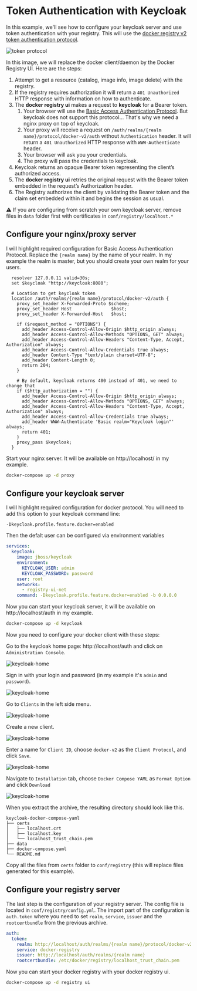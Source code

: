 # Token Authentication with Keycloak

In this example, we'll see how to configure your keycloak server and use token authentication with your registry. This will use the [docker registry v2 token authentication protocol](https://docs.docker.com/registry/spec/auth/token/).

![token protocol](https://docs.docker.com/registry/spec/images/v2-registry-auth.png)

In this image, we will replace the docker client/daemon by the Docker Registry UI. Here are the steps:

1. Attempt to get a resource (catalog, image info, image delete) with the registry.
2. If the registry requires authorization it will return a `401 Unauthorized` HTTP response with information on how to authenticate.
3. The **docker registry ui** makes a request to **keycloak** for a Bearer token.
    1. Your browser will use the [Basic Access Authentication Protocol](https://en.wikipedia.org/wiki/Basic_access_authentication#Protocol). But keycloak does not support this protocol... That's why we need a nginx proxy on top of keycloak.
    2. Your proxy will receive a request on `/auth/realms/{realm name}/protocol/docker-v2/auth` without `Authentication` header. It will return a `401 Unauthorized` HTTP response with `WWW-Authenticate` header.
    3. Your browser will ask you your credentials.
    4. The proxy will pass the credentials to keycloak.
4. Keycloak returns an opaque Bearer token representing the client’s authorized access.
5. The **docker registry ui** retries the original request with the Bearer token embedded in the request’s Authorization header.
6. The Registry authorizes the client by validating the Bearer token and the claim set embedded within it and begins the session as usual.

:warning: If you are configuring from scratch your own keycloak server, remove files in `data` folder first with certificates in `conf/registry/localhost.*` 

## Configure your nginx/proxy server

I will highlight required configuration for Basic Access Authentication Protocol. Replace the `{realm name}` by the name of your realm. In my example the realm is master, but you should create your own realm for your users.

```nginx
  resolver 127.0.0.11 valid=30s;
  set $keycloak "http://keycloak:8080";

  # Location to get keycloak token 
  location /auth/realms/{realm name}/protocol/docker-v2/auth {
    proxy_set_header X-Forwarded-Proto $scheme;
    proxy_set_header Host               $host;
    proxy_set_header X-Forwarded-Host   $host;

    if ($request_method = "OPTIONS") {
      add_header Access-Control-Allow-Origin $http_origin always;
      add_header Access-Control-Allow-Methods "OPTIONS, GET" always;
      add_header Access-Control-Allow-Headers "Content-Type, Accept, Authorization" always;
      add_header Access-Control-Allow-Credentials true always;
      add_header Content-Type "text/plain charset=UTF-8";
      add_header Content-Length 0;
      return 204;
    }

    # By default, keycloak returns 400 instead of 401, we need to change that
    if ($http_authorization = "") {
      add_header Access-Control-Allow-Origin $http_origin always;
      add_header Access-Control-Allow-Methods "OPTIONS, GET" always;
      add_header Access-Control-Allow-Headers "Content-Type, Accept, Authorization" always;
      add_header Access-Control-Allow-Credentials true always;
      add_header WWW-Authenticate 'Basic realm="Keycloak login"' always;
      return 401;
    }
    proxy_pass $keycloak;
  }
```

Start your nginx server. It will be available on http://localhost/ in my example.

```sh
docker-compose up -d proxy
```

## Configure your keycloak server

I will highlight required configuration for docker protocol. You will need to add this option to your keycloak command line:

```
-Dkeycloak.profile.feature.docker=enabled
```

Then the defalt user can be configured via environment variables
```yml
services:
  keycloak:
    image: jboss/keycloak
    environment:
      KEYCLOAK_USER: admin
      KEYCLOAK_PASSWORD: password
    user: root
    networks:
      - registry-ui-net
    command: -Dkeycloak.profile.feature.docker=enabled -b 0.0.0.0
```

Now you can start your keycloak server, it will be available on http://localhost/auth in my example.


```sh
docker-compose up -d keycloak 
```

Now you need to configure your docker client with these steps:

Go to the keycloak home page: http://localhost/auth and click on `Administration Console`.

![keycloak-home](https://raw.github.com/Joxit/docker-registry-ui/main/examples/token-auth-keycloak/images/01-keycloak-home.png)

Sign in with your login and password (in my example it's `admin` and `password`).

![keycloak-home](https://raw.github.com/Joxit/docker-registry-ui/main/examples/token-auth-keycloak/images/02-keycloak-signin.png)

Go to `Clients` in the left side menu.

![keycloak-home](https://raw.github.com/Joxit/docker-registry-ui/main/examples/token-auth-keycloak/images/03-keycloak-to-clients.png)

Create a new client.

![keycloak-home](https://raw.github.com/Joxit/docker-registry-ui/main/examples/token-auth-keycloak/images/04-keycloak-create-client.png)

Enter a name for `Client ID`, choose `docker-v2` as the `Client Protocol`, and click `Save`.

![keycloak-home](https://raw.github.com/Joxit/docker-registry-ui/main/examples/token-auth-keycloak/images/05-keycloak-new-client.png)

Navigate to `Installation` tab, choose `Docker Compose YAML` as `Format Option` and click `Download`

![keycloak-home](https://raw.github.com/Joxit/docker-registry-ui/main/examples/token-auth-keycloak/images/06-keycloak-download.png)

When you extract the archive, the resulting directory should look like this.

```
keycloak-docker-compose-yaml
├── certs
│   ├── localhost.crt
│   ├── localhost.key
│   └── localhost_trust_chain.pem
├── data
├── docker-compose.yaml
└── README.md
```

Copy all the files from `certs` folder to `conf/registry` (this will replace files generated for this example).

## Configure your registry server

The last step is the configuration of your registry server. The config file is located in `conf/registry/config.yml`. The import part of the configuration is `auth.token` where you need to set `realm`, `service`, `issuer` and the `rootcertbundle` from the previous archive.

```yml
auth:
  token:
    realm: http://localhost/auth/realms/{realm name}/protocol/docker-v2/auth
    service: docker-registry
    issuer: http://localhost/auth/realms/{realm name}
    rootcertbundle: /etc/docker/registry/localhost_trust_chain.pem
```

Now you can start your docker registry with your docker registry ui.

```sh
docker-compose up -d registry ui
```
